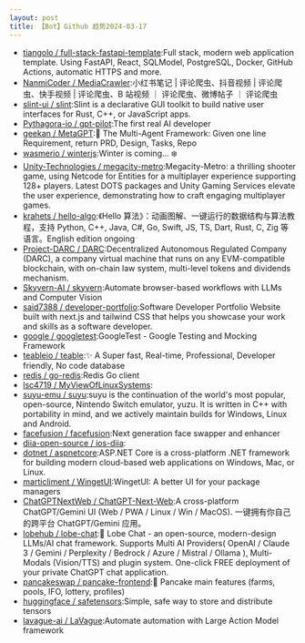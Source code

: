 ```yaml
---
layout: post
title: 【Bot】Github 趋势2024-03-17
---
```


* [tiangolo / full-stack-fastapi-template](https://github.com/tiangolo/full-stack-fastapi-template):Full stack, modern web application template. Using FastAPI, React, SQLModel, PostgreSQL, Docker, GitHub Actions, automatic HTTPS and more.
* [NanmiCoder / MediaCrawler](https://github.com/NanmiCoder/MediaCrawler):小红书笔记 | 评论爬虫、抖音视频 | 评论爬虫、快手视频 | 评论爬虫、B 站视频 ｜ 评论爬虫、微博帖子 ｜ 评论爬虫
* [slint-ui / slint](https://github.com/slint-ui/slint):Slint is a declarative GUI toolkit to build native user interfaces for Rust, C++, or JavaScript apps.
* [Pythagora-io / gpt-pilot](https://github.com/Pythagora-io/gpt-pilot):The first real AI developer
* [geekan / MetaGPT](https://github.com/geekan/MetaGPT):🌟 The Multi-Agent Framework: Given one line Requirement, return PRD, Design, Tasks, Repo
* [wasmerio / winterjs](https://github.com/wasmerio/winterjs):Winter is coming... ❄️
* [Unity-Technologies / megacity-metro](https://github.com/Unity-Technologies/megacity-metro):Megacity-Metro: a thrilling shooter game, using Netcode for Entities for a multiplayer experience supporting 128+ players. Latest DOTS packages and Unity Gaming Services elevate the user experience, demonstrating how to craft engaging multiplayer games.
* [krahets / hello-algo](https://github.com/krahets/hello-algo):《Hello 算法》：动画图解、一键运行的数据结构与算法教程，支持 Python, C++, Java, C#, Go, Swift, JS, TS, Dart, Rust, C, Zig 等语言。English edition ongoing
* [Project-DARC / DARC](https://github.com/Project-DARC/DARC):Decentralized Autonomous Regulated Company (DARC), a company virtual machine that runs on any EVM-compatible blockchain, with on-chain law system, multi-level tokens and dividends mechanism.
* [Skyvern-AI / skyvern](https://github.com/Skyvern-AI/skyvern):Automate browser-based workflows with LLMs and Computer Vision
* [said7388 / developer-portfolio](https://github.com/said7388/developer-portfolio):Software Developer Portfolio Website built with next.js and tailwind CSS that helps you showcase your work and skills as a software developer.
* [google / googletest](https://github.com/google/googletest):GoogleTest - Google Testing and Mocking Framework
* [teableio / teable](https://github.com/teableio/teable):✨ A Super fast, Real-time, Professional, Developer friendly, No code database
* [redis / go-redis](https://github.com/redis/go-redis):Redis Go client
* [lsc4719 / MyViewOfLinuxSystems](https://github.com/lsc4719/MyViewOfLinuxSystems):
* [suyu-emu / suyu](https://github.com/suyu-emu/suyu):suyu is the continuation of the world's most popular, open-source, Nintendo Switch emulator, yuzu. It is written in C++ with portability in mind, and we actively maintain builds for Windows, Linux and Android.
* [facefusion / facefusion](https://github.com/facefusion/facefusion):Next generation face swapper and enhancer
* [diia-open-source / ios-diia](https://github.com/diia-open-source/ios-diia):
* [dotnet / aspnetcore](https://github.com/dotnet/aspnetcore):ASP.NET Core is a cross-platform .NET framework for building modern cloud-based web applications on Windows, Mac, or Linux.
* [marticliment / WingetUI](https://github.com/marticliment/WingetUI):WingetUI: A better UI for your package managers
* [ChatGPTNextWeb / ChatGPT-Next-Web](https://github.com/ChatGPTNextWeb/ChatGPT-Next-Web):A cross-platform ChatGPT/Gemini UI (Web / PWA / Linux / Win / MacOS). 一键拥有你自己的跨平台 ChatGPT/Gemini 应用。
* [lobehub / lobe-chat](https://github.com/lobehub/lobe-chat):🤯 Lobe Chat - an open-source, modern-design LLMs/AI chat framework. Supports Multi AI Providers( OpenAI / Claude 3 / Gemini / Perplexity / Bedrock / Azure / Mistral / Ollama ), Multi-Modals (Vision/TTS) and plugin system. One-click FREE deployment of your private ChatGPT chat application.
* [pancakeswap / pancake-frontend](https://github.com/pancakeswap/pancake-frontend):🥞 Pancake main features (farms, pools, IFO, lottery, profiles)
* [huggingface / safetensors](https://github.com/huggingface/safetensors):Simple, safe way to store and distribute tensors
* [lavague-ai / LaVague](https://github.com/lavague-ai/LaVague):Automate automation with Large Action Model framework
